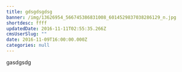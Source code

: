 ```yaml
---
title: gdsgdsgdsg
banner: /img/13626954_566745386831008_6014529837038286129_n.jpg
shortdesc: ffff
updatedDate: 2016-11-11T02:55:35.266Z
cmsUserSlug: ""
date: 2016-11-09T16:00:00.000Z
categories: null
---
```


gasdgsdg